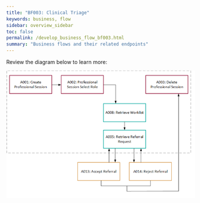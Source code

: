 ```yaml
---
title: "BF003: Clinical Triage"
keywords: business, flow
sidebar: overview_sidebar
toc: false
permalink: /develop_business_flow_bf003.html
summary: "Business flows and their related endpoints"
---
```


Review the diagram below to learn more:

![BF003: Clinical Triage](images/develop/BF003-ClinicalTriage.png)
